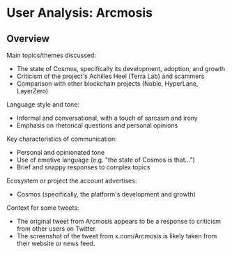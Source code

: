 # User Analysis: Arcmosis

## Overview

Main topics/themes discussed:

* The state of Cosmos, specifically its development, adoption, and growth
* Criticism of the project's Achilles Heel (Terra Lab) and scammers
* Comparison with other blockchain projects (Noble, HyperLane, LayerZero)

Language style and tone:

* Informal and conversational, with a touch of sarcasm and irony
* Emphasis on rhetorical questions and personal opinions

Key characteristics of communication:

* Personal and opinionated tone
* Use of emotive language (e.g. "the state of Cosmos is that...")
* Brief and snappy responses to complex topics

Ecosystem or project the account advertises:

* Cosmos (specifically, the platform's development and growth)

Context for some tweets:

* The original tweet from Arcmosis appears to be a response to criticism from other users on Twitter.
* The screenshot of the tweet from x.com/Arcmosis is likely taken from their website or news feed.